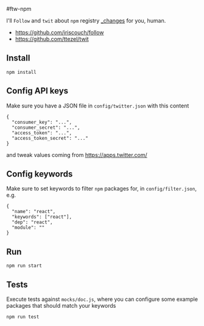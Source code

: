 #ftw-npm

I'll `Follow` and `twit` about `npm` registry [_changes](http://guide.couchdb.org/draft/notifications.html) for you, human.

* https://github.com/iriscouch/follow
* https://github.com/ttezel/twit

## Install

`npm install`

## Config API keys
Make sure you have a JSON file in `config/twitter.json` with this content
```
{
  "consumer_key": "...",
  "consumer_secret": "...",
  "access_token": "...",
  "access_token_secret": "..."
}
```
and tweak values coming from https://apps.twitter.com/

## Config keywords
Make sure to set keywords to filter `npm` packages for, in `config/filter.json`, e.g.
```
{
  "name": "react",
  "keywords": ["react"],
  "dep": "react",
  "module": ""
}
```

## Run

`npm run start`

## Tests
Execute tests against `mocks/doc.js`, where you can configure some example packages that should match your keywords

`npm run test`
